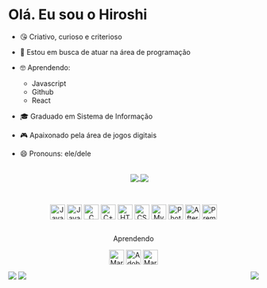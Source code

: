 # Olá. Eu sou o Hiroshi
+ 😘 Criativo, curioso e criterioso
+ 🔭 Estou em busca de atuar na área de programação
+ 🤓 Aprendendo:
  + Javascript
  + Github
  + React
+ 🎓 Graduado em Sistema de Informação
+ 🎮 Apaixonado pela área de jogos digitais
+ 😄 Pronouns: ele/dele
  
  <div align="center" style="display: inline_block"><br>
      <a href="https://github.com/nhiroshihashimoto">
        <img align="center" src="https://github-readme-stats.vercel.app/api?username=nhiroshihashimoto&include_all_commits&count_private=true&show_icons=true&theme=tokyonight" />
      </a>
      <a href="https://github.com/nhiroshihashimoto">
        <img align="center" src="https://github-readme-stats.vercel.app/api/top-langs/?username=nhiroshihashimoto&theme=tokyonight&layout=compact&langs_count=8&show_icons=true" />
      </a>
  </div>
  
<div align="center" style="display: inline_block"><br>
  
  <a href="https://github.com/nhiroshihashimoto/module_smartmath"><img align="center" alt="Javascript" height="30" width="30" src="https://cdn.jsdelivr.net/gh/devicons/devicon/icons/javascript/javascript-original.svg"></a>
  <a href="https://www.linkedin.com/in/hiroshihashimoto"><img align="center" alt="Java" height="30" width="30" src="https://cdn.jsdelivr.net/gh/devicons/devicon/icons/java/java-original.svg"></a>
  <a href="https://www.linkedin.com/in/hiroshihashimoto"><img align="center" alt="C" height="30" width="30" src="https://cdn.jsdelivr.net/gh/devicons/devicon/icons/c/c-original.svg"></a>
  <a href="https://www.linkedin.com/in/hiroshihashimoto"><img align="center" alt="C++" height="30" width="30" src="https://cdn.jsdelivr.net/gh/devicons/devicon/icons/cplusplus/cplusplus-original.svg"></a>
  <a href="https://github.com/nhiroshihashimoto/calculator/tree/main"><img align="center" alt="HTML5" height="30" width="30" src="https://cdn.jsdelivr.net/gh/devicons/devicon/icons/html5/html5-original.svg"></a>
  <a href="https://github.com/nhiroshihashimoto/calculator/tree/main"><img align="center" alt="CSS3" height="30" width="30" src="https://cdn.jsdelivr.net/gh/devicons/devicon/icons/css3/css3-original.svg"></a>
  <a href="https://www.linkedin.com/in/hiroshihashimoto"><img align="center" alt="MySQL" height="30" width="30" src="https://cdn.jsdelivr.net/gh/devicons/devicon/icons/mysql/mysql-original-wordmark.svg"></a>
  <a href="https://www.linkedin.com/in/hiroshihashimoto"><img align="center" alt="Photoshop" height="30" width="30" src="https://cdn.jsdelivr.net/gh/devicons/devicon/icons/photoshop/photoshop-line.svg"></a>
  <a href="https://www.linkedin.com/in/hiroshihashimoto"><img align="center" alt="After Effects" height="30" width="30" src="https://cdn.jsdelivr.net/gh/devicons/devicon/icons/aftereffects/aftereffects-original.svg"></a>
  <a href="https://www.linkedin.com/in/hiroshihashimoto"><img align="center" alt="Premiere Pro" height="30" width="30" src="https://cdn.jsdelivr.net/gh/devicons/devicon/icons/premierepro/premierepro-original.svg"></a>
  
  ##
  
  Aprendendo
  
  <a href="https://www.linkedin.com/in/hiroshihashimoto"><img align="center" alt="Markdown" height="30" width="30" src="https://cdn.jsdelivr.net/gh/devicons/devicon/icons/react/react-original.svg"></a>
  <a href="https://www.linkedin.com/in/hiroshihashimoto"><img align="center" alt="Adobe XD" height="30" width="30" src="https://cdn.jsdelivr.net/gh/devicons/devicon/icons/xd/xd-line.svg"></a>
  <a href="https://www.linkedin.com/in/hiroshihashimoto"><img align="center" alt="Markdown" height="30" width="30" src="https://d33wubrfki0l68.cloudfront.net/f1f475a6fda1c2c4be4cac04033db5c3293032b4/513a4/assets/images/markdown-mark-white.svg"></a>
  
</div>
  
<div style="display: inline_block">
  <a href="https://www.linkedin.com/in/hiroshihashimoto/"><img src="https://img.shields.io/badge/LinkedIn-0077B5?style=for-the-badge&logo=linkedin&logoColor=white"></a>
  <a href="mailto:hiroshi.hisako@gmail.com"><img src="https://img.shields.io/badge/Gmail-D14836?style=for-the-badge&logo=gmail&logoColor=white"></a>
  <img align="right" src="https://img.shields.io/github/followers/nhiroshihashimoto.svg?style=social&label=Follow&maxAge=2592000">
</div>
